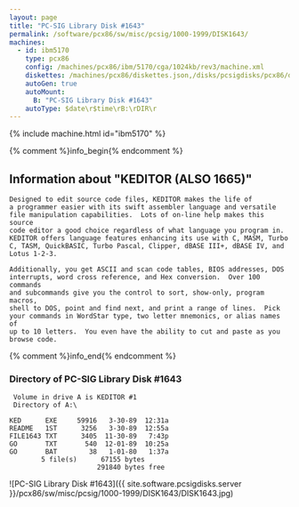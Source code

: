 ```yaml
---
layout: page
title: "PC-SIG Library Disk #1643"
permalink: /software/pcx86/sw/misc/pcsig/1000-1999/DISK1643/
machines:
  - id: ibm5170
    type: pcx86
    config: /machines/pcx86/ibm/5170/cga/1024kb/rev3/machine.xml
    diskettes: /machines/pcx86/diskettes.json,/disks/pcsigdisks/pcx86/diskettes.json
    autoGen: true
    autoMount:
      B: "PC-SIG Library Disk #1643"
    autoType: $date\r$time\rB:\rDIR\r
---
```


{% include machine.html id="ibm5170" %}

{% comment %}info_begin{% endcomment %}

## Information about "KEDITOR (ALSO 1665)"

    Designed to edit source code files, KEDITOR makes the life of
    a programmer easier with its swift assembler language and versatile
    file manipulation capabilities.  Lots of on-line help makes this source
    code editor a good choice regardless of what language you program in.
    KEDITOR offers language features enhancing its use with C, MASM, Turbo
    C, TASM, QuickBASIC, Turbo Pascal, Clipper, dBASE III+, dBASE IV, and
    Lotus 1-2-3.
    
    Additionally, you get ASCII and scan code tables, BIOS addresses, DOS
    interrupts, word cross reference, and Hex conversion.  Over 100 commands
    and subcommands give you the control to sort, show-only, program macros,
    shell to DOS, point and find next, and print a range of lines.  Pick
    your commands in WordStar type, two letter mnemonics, or alias names of
    up to 10 letters.  You even have the ability to cut and paste as you
    browse code.
{% comment %}info_end{% endcomment %}


### Directory of PC-SIG Library Disk #1643

     Volume in drive A is KEDITOR #1
     Directory of A:\

    KED      EXE     59916   3-30-89  12:31a
    README   1ST      3256   3-30-89  12:55a
    FILE1643 TXT      3405  11-30-89   7:43p
    GO       TXT       540  12-01-89  10:25a
    GO       BAT        38   1-01-80   1:37a
            5 file(s)      67155 bytes
                          291840 bytes free

![PC-SIG Library Disk #1643]({{ site.software.pcsigdisks.server }}/pcx86/sw/misc/pcsig/1000-1999/DISK1643/DISK1643.jpg)
